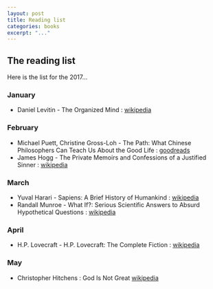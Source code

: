 ```yaml
---
layout: post
title: Reading list
categories: books
excerpt: "..."
---
```


## The reading list

Here is the list for the 2017&#46;&#46;&#46;

### January

- Daniel Levitin - The Organized Mind : [wikipedia](https://en.wikipedia.org/wiki/The_Organized_Mind)

### February

- Michael Puett, Christine Gross-Loh - The Path: What Chinese Philosophers Can Teach Us About the Good Life : [goodreads](http://www.goodreads.com/book/show/23492653-the-path)
- James Hogg - The Private Memoirs and Confessions of a Justified Sinner : [wikipedia](https://en.wikipedia.org/wiki/The_Private_Memoirs_and_Confessions_of_a_Justified_Sinner)

### March

- Yuval Harari - Sapiens: A Brief History of Humankind : [wikipedia](https://en.wikipedia.org/wiki/Sapiens:_A_Brief_History_of_Humankind)
- Randall Munroe - What If?: Serious Scientific Answers to Absurd Hypothetical Questions : [wikipedia](https://en.wikipedia.org/wiki/What_If%3F:_Serious_Scientific_Answers_to_Absurd_Hypothetical_Questions)

### April

- H.P. Lovecraft - H.P. Lovecraft: The Complete Fiction : [wikipedia](https://en.wikipedia.org/wiki/H._P._Lovecraft)

### May

- Christopher Hitchens : God Is Not Great [wikipedia](https://en.wikipedia.org/wiki/God_Is_Not_Great)
